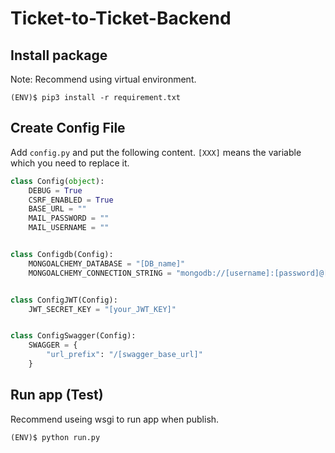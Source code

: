 # Ticket-to-Ticket-Backend

## Install package

Note: Recommend using virtual environment.

```
(ENV)$ pip3 install -r requirement.txt
```

## Create Config File

Add `config.py` and put the following content.
`[XXX]` means the variable which you need to replace it.

```python
class Config(object):
    DEBUG = True
    CSRF_ENABLED = True
    BASE_URL = ""
    MAIL_PASSWORD = ""
    MAIL_USERNAME = ""


class Configdb(Config):
    MONGOALCHEMY_DATABASE = "[DB_name]"
    MONGOALCHEMY_CONNECTION_STRING = "mongodb://[username]:[password]@[server]/[DB_name]"


class ConfigJWT(Config):
    JWT_SECRET_KEY = "[your_JWT_KEY]"


class ConfigSwagger(Config):
    SWAGGER = {
        "url_prefix": "/[swagger_base_url]"
    }
```

## Run app (Test)

Recommend useing wsgi to run app when publish.

```
(ENV)$ python run.py
```

